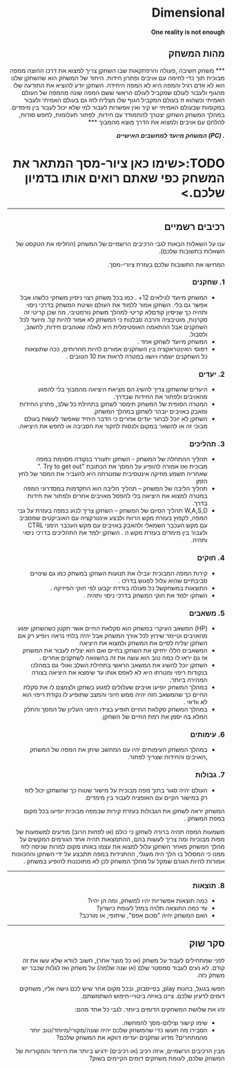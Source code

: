 <div dir='rtl' lang='he'>

# Dimensional

**One reality is not enough**

## מהות המשחק

*** משחק חשיבה ,פעולה והרפתקאות שבו השחקן צריך למצוא את דרכו החוצה ממפה מבוכית תוך כדי לחימה עם אויבים ופתרון חידות. היחוד של המשחק הוא שהשחקן שלנו הוא לא אדם רגיל והמפה היא לא המפה היחידה. השחקן יודע להוציא את התודעה שלו מהגוף ולעבור לעולם שמקביל לעולם הראשי ששם המפה שונה מהמפה של העולם האמיתי וכשהוא זז בעולם המקביל הגוף שלו מצליח לזוז גם בעולם האמיתי ולעבור במקומות שבעולם האמיתי יש קיר ואין אפשרות לעבור למי שלא יכול לעבור בין מימדים. במהלך המשחק השחקן יצטרך להתמודד עם חידות, לפתור תעלומות, לחפש סודות, להלחם עם אויבים ולמצוא את הדרך מוצא מהמבוך ***

 ***. (PC)  המשחק מיועד למחשבים האישיים***

# TODO:<שימו כאן ציור-מסך המתאר את המשחק כפי שאתם רואים אותו בדמיון שלכם.> 

---


## רכיבים רשמיים

ענו על השאלות הבאות לגבי הרכיבים הרשמיים של המשחק
(החליפו את הטקסט של השאלות בתשובות שלכם).

המחישו את התשובות שלכם בעזרת ציורי-מסך.

### 1. שחקנים

* המשחק מיועד לגילאים 12+ . כמו בכל משחק רצוי ניסיון משחקי כלשהו אבל אפשר גם בלי. השחקן אמור ללמוד את העולם ושיטת המשחק בדרכי ניסוי ותהיה כך שניסיון קודםלא קריטי למהלך משחק נורמטיבי. מה שכן קריטי זה סקרנות, מוטיבציה והרבה סבלנות כי המשחק לא אמור להיות קל. מיועד לכל השחקנים אבל ההתאמה האופטימלית היא לאלה שאוהבים חידות, לחשוב, ולסבול.
* המשחק מיועד לשחקן אחד .
* דפוסי האינטראקציה בין השחקנים אמורים להיות תחרותים, ככה שתוצאות כל השחקנים ישמרו ויושוו במטרה לראות את 10 הטובים .

### 2. יעדים

* היעדים שהשחקן צריך להשיג הם מציאת היציאה מהמבוך בלי להפגע מהאויבים ולפתור את החידות שבדרך.
* המטרה הסופית של המשחק תימסר לשחקן בתחילת כל שלב, פתרון החידות ומאבק באויבים יובהר לשחקן במהלך המשחק.
* השחקן לא יוכל לבחור יעדים אחרים כי הדבר היחיד שאפשר לעשות בעולם מבוכי זה או להשאר במקום ולנסות לחקור את הסביבה או לחפש את היציאה.

### 3. תהליכים

*  תהליך ההתחלה של המשחק - השחקן יתעורר בנקודה מסוימת במפה מבוכית ואז אמורה להופיע על המסך את הכתובת "Try to get out ." 
 שאחריה תשמע מוזיקה אינטסיבית שמטרתה היא להעביר את המסר של לחץ הזמן 
* תהליך הליבה של המשחק – תהליך הליבה הוא התקדמות במסדרוני המפה במטרה למצוא את היציאה בלי להפסל מאויבים אחרים ולפתור את חידות בדרך.
* W,A,S,D  תהליך הסיום של המשחק – השחקן צריך לנוע במפה בעזרת
 על גבי המפה, לקפוץ בעזרת מקש הרווח ולבצע אינטרקציה עם האוביקטים שמסביב עם מקש העכבר השמאלי ולהאבק באויבים עם מקש העכבר הימני 
   CTRL ולעבור בין מימדים בעזרת מקש ה  . 
  השחקן ילמד את התהליכים בדרכי ניסוי ותהיה.

### 4. חוקים

* קירות המפה המבוכית יגבילו את תנועות השחקן במשחק כמו גם שינויים סביבתיים שהוא עלול לפגוש בדרכו .
* התוצאות במשחקשל כל פעולה בודדת יקבעו לפי חוקי הפיזיקה .
* השחקו ילמד את חוקי המשחק בדרכי ניסוי ותהיה .


### 5. משאבים

*  (HP) המשאב העיקרי במשחק הוא סקלאת החיים 
 אשר תקטן כשהשחקן יפגע מהאויבים וטיימר שירוץ לכל אורך המשחק אבל יהיה בלתי נראה ויופיע רק אם השחקן יצליח לסיים את המשחק ולמצוא את היציאה
* המשאבים הללו יחזיקו את השחקן בחיים ואם הוא יצליח לעבור את המשחק אז גם יראו לו כמה טוב הוא עשה את זה בהשוואה לשחקנים אחרים .
*  השחקן יוכל להשיג את המשאב הראשי בתחילת השלב ואולי גם במהלכו בנקודות ריפוי ומטרתו היא לא לאפס אותו עד שימצא את היציאה בצורה המהירה ביותר.
* במהלך המשחק יופיעו אויבים שעלולים לפגוע בשחקן ולצמצם לו את סקלת החיים כך שהמשאב הזה יהיה ממש חיוני והמצב שתופיע לו נקודת ריפוי הוא לא וודאי .
* במהלך המשחק סקלאת החיים תופיע בצידו הימני העליון של המסך והחלק המלא בה יסמן את רמת החיים של השחקן.

### 6. עימותים

* במהלך המשחק העימותים יהיו עם המחשב שיתן את המפה של המשחק ,האויבים והחידות שצריך לפתור.


### 7. גבולות 

* העולם יהיה סגור בתוך מפה מבוכית על מישור שטוח כך שהשחקן יכול לזוז רק במישור הקיים עם האופציה לעבור בין מימדים.

 המשחק יראה לשחקן את הגבולות בעזרת קירות שבמפה מבוכית יופיעו בכל מקום במפת המשחק .

 משמעות המפה תהיה ברורה לשחקן כי כולם (או לפחות הרוב) מודעים למשמעות של מפות מבוכיות ומה צריך לעשות בהם, ההתמצאות תהיה אחד הגורמים המקשים על מהלך המשחק מאחר השחקן עלול למצוא את עצמו באותו מקום למרות שניסה לזוז ממנו כי המסלול בו הלך היה מעגלי, ההתנידות במפה תתבצע על ידי השחקן וההכוונות אמורות להיות הגורם שמקל על מהלך המשחק לכן לא מתוכננות להופיע במשחק .

-----------------------------------------------------------------------------------------------------------------------------------------------------------------------------------


### 8. תוצאות

* כמה תוצאות אפשריות יהיו למשחק, ומה הן יהיו? 
* עד כמה התוצאה תלויה במזל לעומת כישרון? 
* האם המשחק יהיה "סכום אפס", שיתופי, או מורכב?

---

## סקר שוק

לפני שמתחילים לעבוד על משחק (או כל מוצר אחר), חשוב לוודא שלא עשו את זה קודם. לא נעים לעבוד סמסטר שלם (או שנה שלמה) על משחק ואז לגלות שכבר יש משחק כזה. 

חפשו בגוגל, בחנות play, בפייסבוק, ובכל מקום אחר שיש לכם גישה אליו, משחקים דומים לרעיון שלכם. ציינו באיזה ביטויי-חיפוש השתמשתם.

זהו את שלושת המשחקים הדומים ביותר. לגבי כל אחד מהם:

* שימו קישור וצילום-מסך להמחשה.
* הסבירו מה תעשו כדי שהמשחק שלכם יהיה שונה/מקורי/מיוחד/טוב יותר מהמתחרים?  מדוע שחקנים יעדיפו דווקא את המשחק שלכם?

מבין הרכיבים הרשמיים, 
איזה רכיב (או רכיבים) ידגיש ביותר את הייחוד והמקוריות של המשחק שלכם, לעומת משחקים דומים הקיימים בשוק?


</div>